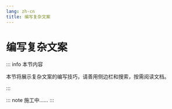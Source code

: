 ```yaml
---
lang: zh-cn
title: 编写复杂文案
---
```


# 编写复杂文案

::: info 本节内容

本节将展示复杂文案的编写技巧，请善用侧边栏和搜索，按需阅读文档。

:::

::: note 施工中……
:::